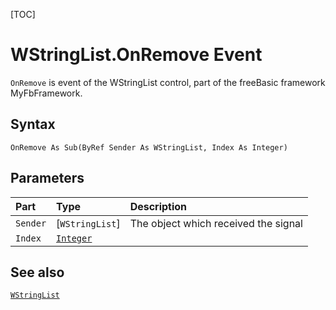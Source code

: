 [TOC]
# WStringList.OnRemove Event

`OnRemove` is event of the WStringList control, part of the freeBasic framework MyFbFramework.
## Syntax
```freeBasic
OnRemove As Sub(ByRef Sender As WStringList, Index As Integer)
```

## Parameters

|Part|Type|Description|
| :------------ | :------------ | :------------ |
|`Sender`|[`WStringList`]|The object which received the signal|
|`Index`|[`Integer`]("https://www.freebasic.net/wiki/KeyPgInteger")||

## See also
[`WStringList`](WStringList.md)
